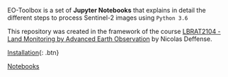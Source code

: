 EO-Toolbox is a set of **Jupyter Notebooks** that explains in detail the different steps to process Sentinel-2 images using `Python 3.6`

This repository was created in the framework of the course [LBRAT2104 - Land Monitoring by Advanced Earth Observation](https://uclouvain.be/cours-2021-lbrat2104) by Nicolas Deffense.


[Installation](https://nicolasdeffense.github.io/eo-toolbox/installation/){: .btn}

[Notebooks](https://nicolasdeffense.github.io/eo-toolbox/notebooks/)